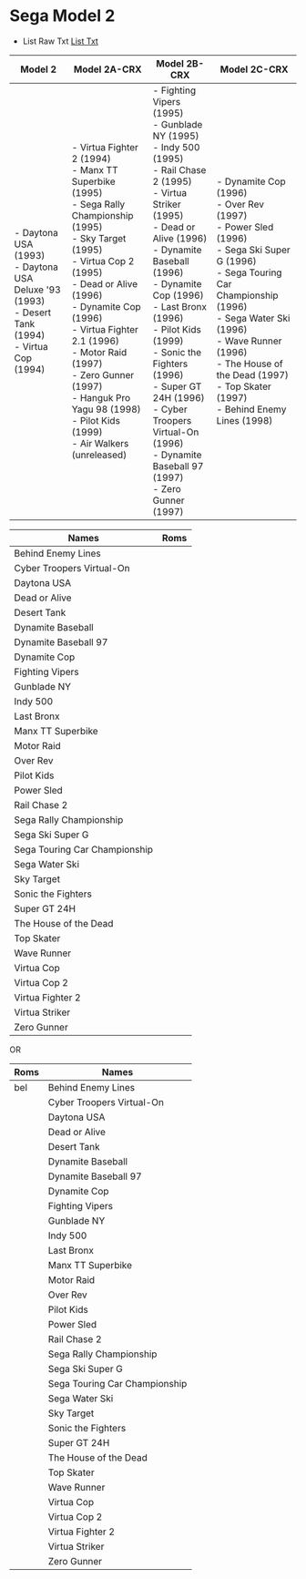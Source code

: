 # Sega Model 2 

- List Raw Txt [List Txt](https://github.com/matakko/rom-name/blob/main/txt/model2-name.txt)

  
| Model 2 | Model 2A-CRX | Model 2B-CRX | Model 2C-CRX |
|  ------------------  |           ------------------- |  ------------------  |           ------------------ |
| - Daytona USA (1993) <br /> - Daytona USA Deluxe '93 (1993) <br /> - Desert Tank (1994) <br /> - Virtua Cop (1994) | - Virtua Fighter 2 (1994) <br /> - Manx TT Superbike (1995) <br /> - Sega Rally Championship (1995) <br /> - Sky Target (1995) <br /> - Virtua Cop 2 (1995) <br /> - Dead or Alive (1996) <br /> - Dynamite Cop (1996) <br /> - Virtua Fighter 2.1 (1996) <br /> - Motor Raid (1997) <br /> - Zero Gunner (1997) <br /> - Hanguk Pro Yagu 98 (1998) <br /> - Pilot Kids (1999) <br /> - Air Walkers (unreleased)   | - Fighting Vipers (1995) <br /> - Gunblade NY (1995) <br /> - Indy 500 (1995) <br /> - Rail Chase 2 (1995) <br /> - Virtua Striker (1995) <br /> - Dead or Alive (1996) <br /> - Dynamite Baseball (1996) <br /> - Dynamite Cop (1996) <br /> - Last Bronx (1996) <br /> - Pilot Kids (1999) <br /> - Sonic the Fighters (1996) <br /> - Super GT 24H (1996) <br /> - Cyber Troopers Virtual-On (1996) <br /> - Dynamite Baseball 97 (1997) <br /> - Zero Gunner (1997)  | - Dynamite Cop (1996) <br /> - Over Rev (1997) <br /> - Power Sled (1996) <br /> - Sega Ski Super G (1996) <br /> - Sega Touring Car Championship (1996) <br /> - Sega Water Ski (1996) <br /> - Wave Runner (1996) <br /> - The House of the Dead (1997) <br /> - Top Skater (1997) <br /> - Behind Enemy Lines (1998)







 |  Names                          |     Roms     |
 |  ------------------  | ----------------- |
 |  Behind Enemy Lines            |          |
 |  Cyber Troopers Virtual-On     |          |
 |  Daytona USA                   |          |
 |  Dead or Alive                 |          |
 |  Desert Tank                   |          |
 |  Dynamite Baseball             |          |
 |  Dynamite Baseball 97          |          |
 |  Dynamite Cop                  |          |
 |  Fighting Vipers               |          |
 |  Gunblade NY                   |          |
 |  Indy 500                      |          |
 |  Last Bronx                    |          |
 |  Manx TT Superbike             |          |
 |  Motor Raid                    |          |
 |  Over Rev                      |          |
 |  Pilot Kids                    |          |
 |  Power Sled                    |          |
 |  Rail Chase 2                  |          |
 |  Sega Rally Championship       |          |
 |  Sega Ski Super G              |          |
 |  Sega Touring Car Championship |          |
 |  Sega Water Ski                |          |
 |  Sky Target                    |          |
 |  Sonic the Fighters            |          |
 |  Super GT 24H                  |          |
 |  The House of the Dead         |          |
 |  Top Skater                    |          |
 |  Wave Runner                   |          |
 |  Virtua Cop                    |          |
 |  Virtua Cop 2                  |          |
 |  Virtua Fighter 2              |          |
 |  Virtua Striker                |          |
 |  Zero Gunner                   |          |







OR 



  |     Roms  |  Names                          
  ----------- |   -------------------|          
 |     bel     |  Behind Enemy Lines            |  
 |          |  Cyber Troopers Virtual-On     |  
 |          |  Daytona USA                   |  
 |          |  Dead or Alive                 |  
 |          |  Desert Tank                   |  
 |          |  Dynamite Baseball             |  
 |          |  Dynamite Baseball 97          |  
 |          |  Dynamite Cop                  |  
 |          |  Fighting Vipers               |  
 |          |  Gunblade NY                   |  
 |          |  Indy 500                      |  
 |          |  Last Bronx                    |  
 |          |  Manx TT Superbike             |  
 |          |  Motor Raid                    |  
 |          |  Over Rev                      |  
 |          |  Pilot Kids                    |  
 |          |  Power Sled                    |  
 |          |  Rail Chase 2                  |  
 |          |  Sega Rally Championship       |  
 |          |  Sega Ski Super G              |  
 |          |  Sega Touring Car Championship |  
 |          |  Sega Water Ski                |  
 |          |  Sky Target                    |  
 |          |  Sonic the Fighters            |  
 |          |  Super GT 24H                  |  
 |          |  The House of the Dead         |  
 |          |  Top Skater                    |  
 |          |  Wave Runner                   |  
 |          |  Virtua Cop                    |  
 |          |  Virtua Cop 2                  |  
 |          |  Virtua Fighter 2              |  
 |          |  Virtua Striker                |  
 |          |  Zero Gunner                   |  

